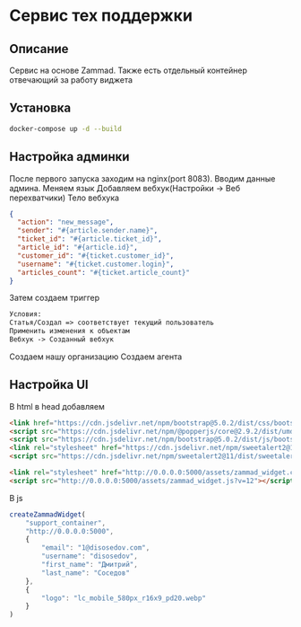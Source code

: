 # Сервис тех поддержки

## Описание
Сервис на основе Zammad. Также есть отдельный контейнер отвечающий за работу виджета

## Установка
```sh
docker-compose up -d --build
```

## Настройка админки
После первого запуска заходим на nginx(port 8083). Вводим данные админа.
Меняем язык
Добавляем вебхук(Настройки -> Веб перехватчики)
Тело вебхука
```json
{
  "action": "new_message",
  "sender": "#{article.sender.name}",
  "ticket_id": "#{article.ticket_id}",
  "article_id": "#{article.id}",
  "customer_id": "#{ticket.customer_id}",
  "username": "#{ticket.customer.login}",
  "articles_count": "#{ticket.article_count}"
}
```
Затем создаем триггер
```txt
Условия:
Статья/Создал => соответствует текущий пользователь
Применить изменения к объектам
Вебхук -> Созданный вебхук
```
Создаем нашу организацию
Создаем агента

## Настройка UI
В html в head добавляем
```html
<link href="https://cdn.jsdelivr.net/npm/bootstrap@5.0.2/dist/css/bootstrap.min.css" rel="stylesheet" integrity="sha384-EVSTQN3/azprG1Anm3QDgpJLIm9Nao0Yz1ztcQTwFspd3yD65VohhpuuCOmLASjC" crossorigin="anonymous">
<script src="https://cdn.jsdelivr.net/npm/@popperjs/core@2.9.2/dist/umd/popper.min.js" integrity="sha384-IQsoLXl5PILFhosVNubq5LC7Qb9DXgDA9i+tQ8Zj3iwWAwPtgFTxbJ8NT4GN1R8p" crossorigin="anonymous"></script>
<script src="https://cdn.jsdelivr.net/npm/bootstrap@5.0.2/dist/js/bootstrap.min.js" integrity="sha384-cVKIPhGWiC2Al4u+LWgxfKTRIcfu0JTxR+EQDz/bgldoEyl4H0zUF0QKbrJ0EcQF" crossorigin="anonymous"></script>
<link rel="stylesheet" href="https://cdn.jsdelivr.net/npm/sweetalert2@11/dist/sweetalert2.min.css">
<script src="https://cdn.jsdelivr.net/npm/sweetalert2@11/dist/sweetalert2.all.min.js"></script>

<link rel="stylesheet" href="http://0.0.0.0:5000/assets/zammad_widget.css?v=12"/>
<script src="http://0.0.0.0:5000/assets/zammad_widget.js?v=12"></script>
```
В js
```javascript
createZammadWidget(
    "support_container",
    "http://0.0.0.0:5000",
    {
        "email": "1@disosedov.com",
        "username": "disosedov",
        "first_name": "Дмитрий",
        "last_name": "Соседов"
    },
    {
        "logo": "lc_mobile_580px_r16x9_pd20.webp"
    }
)
```
